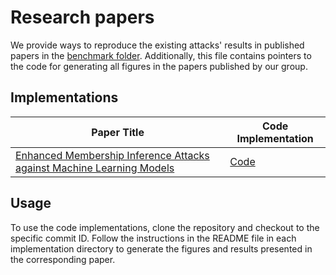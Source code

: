 # Research papers

We provide ways to reproduce the existing attacks' results in published papers in the [benchmark folder](../benchmark/README.md). Additionally, this file contains pointers to the code for generating all figures in the papers published by our group.

## Implementations

| Paper Title | Code Implementation |
| --- | --- |
| [Enhanced Membership Inference Attacks against Machine Learning Models](https://dl.acm.org/doi/abs/10.1145/3548606.3560675) | [Code](https://github.com/privacytrustlab/ml_privacy_meter/tree/295e7e37e889e12df4083b812f71ed2e2ddd8b4a/research/2022_enhanced_mia) |

## Usage

To use the code implementations, clone the repository and checkout to the specific commit ID. Follow the instructions in the README file in each implementation directory to generate the figures and results presented in the corresponding paper.


